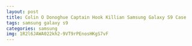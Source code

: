 ```yaml
---
layout: post
title: Colin O Donoghue Captain Hook Killian Samsung Galaxy S9 Case
tags: samsung galaxy s9
categories: samsung
img: 1R2l6JAWA022kh2-9VT9rPEnosHKgS7vF
---
```

